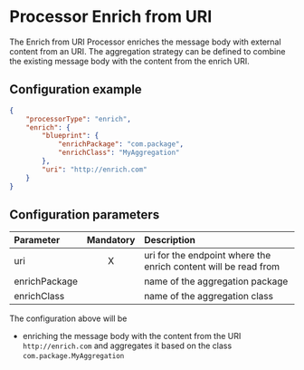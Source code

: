 # Processor Enrich from URI
The Enrich from URI Processor enriches the message body with external content from an URI. The aggregation strategy can be defined to combine the existing message body with the content from the enrich URI. 

## Configuration example
````json
{
    "processorType": "enrich",
    "enrich": {
        "blueprint": {
            "enrichPackage": "com.package",
            "enrichClass": "MyAggregation"
        },
        "uri": "http://enrich.com"
    }
}
````
## Configuration parameters
|Parameter|Mandatory|Description|
|:---|:---:|:---|
|uri|X|uri for the endpoint where the enrich content will be read from|
|enrichPackage| |name of the aggregation package|
|enrichClass| |name of the aggregation class|

The configuration above will be
- enriching the message body with the content from the URI `http://enrich.com` and aggregates it based on the class `com.package.MyAggregation`
